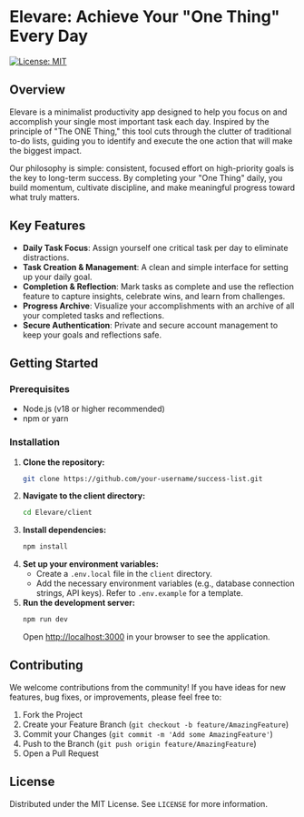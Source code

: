 # Elevare: Achieve Your "One Thing" Every Day

[![License: MIT](https://img.shields.io/badge/License-MIT-yellow.svg)](https://opensource.org/licenses/MIT)

## Overview

Elevare is a minimalist productivity app designed to help you focus on and accomplish your single most important task each day. Inspired by the principle of "The ONE Thing," this tool cuts through the clutter of traditional to-do lists, guiding you to identify and execute the one action that will make the biggest impact.

Our philosophy is simple: consistent, focused effort on high-priority goals is the key to long-term success. By completing your "One Thing" daily, you build momentum, cultivate discipline, and make meaningful progress toward what truly matters.

## Key Features

- **Daily Task Focus**: Assign yourself one critical task per day to eliminate distractions.
- **Task Creation & Management**: A clean and simple interface for setting up your daily goal.
- **Completion & Reflection**: Mark tasks as complete and use the reflection feature to capture insights, celebrate wins, and learn from challenges.
- **Progress Archive**: Visualize your accomplishments with an archive of all your completed tasks and reflections.
- **Secure Authentication**: Private and secure account management to keep your goals and reflections safe.

## Getting Started

### Prerequisites

- Node.js (v18 or higher recommended)
- npm or yarn

### Installation

1. **Clone the repository:**
   ```bash
   git clone https://github.com/your-username/success-list.git
   ```
2. **Navigate to the client directory:**
   ```bash
   cd Elevare/client
   ```
3. **Install dependencies:**
   ```bash
   npm install
   ```
4. **Set up your environment variables:**
   - Create a `.env.local` file in the `client` directory.
   - Add the necessary environment variables (e.g., database connection strings, API keys). Refer to `.env.example` for a template.
5. **Run the development server:**
   ```bash
   npm run dev
   ```
   Open [http://localhost:3000](http://localhost:3000) in your browser to see the application.

## Contributing

We welcome contributions from the community! If you have ideas for new features, bug fixes, or improvements, please feel free to:

1. Fork the Project
2. Create your Feature Branch (`git checkout -b feature/AmazingFeature`)
3. Commit your Changes (`git commit -m 'Add some AmazingFeature'`)
4. Push to the Branch (`git push origin feature/AmazingFeature`)
5. Open a Pull Request

## License

Distributed under the MIT License. See `LICENSE` for more information.
